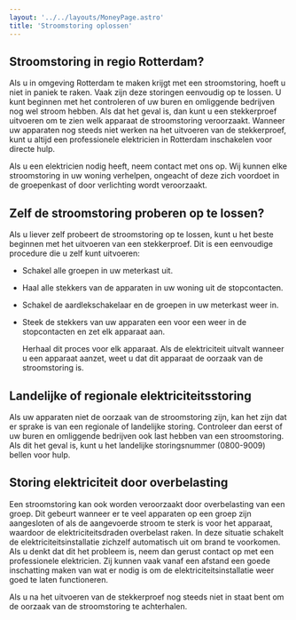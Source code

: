 ```yaml
---
layout: '../../layouts/MoneyPage.astro'
title: 'Stroomstoring oplossen'
---
```


## Stroomstoring in regio Rotterdam?
Als u in omgeving Rotterdam te maken krijgt met een stroomstoring, hoeft u niet in paniek te raken. Vaak zijn deze storingen eenvoudig op te lossen. U kunt beginnen met het controleren of uw buren en omliggende bedrijven nog wel stroom hebben. Als dat het geval is, dan kunt u een stekkerproef uitvoeren om te zien welk apparaat de stroomstoring veroorzaakt. Wanneer uw apparaten nog steeds niet werken na het uitvoeren van de stekkerproef, kunt u altijd een professionele elektricien in Rotterdam inschakelen voor directe hulp.

Als u een elektricien nodig heeft, neem contact met ons op. Wij kunnen elke stroomstoring in uw woning verhelpen, ongeacht of deze zich voordoet in de groepenkast of door verlichting wordt veroorzaakt.

## Zelf de stroomstoring proberen op te lossen?
Als u liever zelf probeert de stroomstoring op te lossen, kunt u het beste beginnen met het uitvoeren van een stekkerproef. Dit is een eenvoudige procedure die u zelf kunt uitvoeren:

 - Schakel alle groepen in uw meterkast uit. 
 - Haal alle stekkers van de apparaten in uw woning uit de stopcontacten. 
 - Schakel de aardlekschakelaar en de groepen in uw meterkast weer in. 
 - Steek de stekkers van uw apparaten een voor een weer in de stopcontacten en
   zet elk apparaat aan. 
   
   Herhaal dit proces voor elk apparaat. Als de elektriciteit uitvalt wanneer u een apparaat aanzet, weet u dat dit
   apparaat de oorzaak van de stroomstoring is. 

## Landelijke of regionale elektriciteitsstoring
Als uw apparaten niet de oorzaak van de stroomstoring zijn, kan het zijn dat er sprake is van een regionale of landelijke storing. Controleer dan eerst of uw buren en omliggende bedrijven ook last hebben van een stroomstoring. Als dit het geval is, kunt u het landelijke storingsnummer (0800-9009) bellen voor hulp.

## Storing elektriciteit door overbelasting
Een stroomstoring kan ook worden veroorzaakt door overbelasting van een groep. Dit gebeurt wanneer er te veel apparaten op een groep zijn aangesloten of als de aangevoerde stroom te sterk is voor het apparaat, waardoor de elektriciteitsdraden overbelast raken. In deze situatie schakelt de elektriciteitsinstallatie zichzelf automatisch uit om brand te voorkomen. Als u denkt dat dit het probleem is, neem dan gerust contact op met een professionele elektricien. Zij kunnen vaak vanaf een afstand een goede inschatting maken van wat er nodig is om de elektriciteitsinstallatie weer goed te laten functioneren.

Als u na het uitvoeren van de stekkerproef nog steeds niet in staat bent om de oorzaak van de stroomstoring te achterhalen.